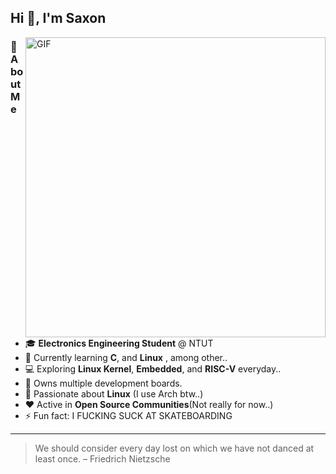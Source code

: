 ## Hi 👋, I'm Saxon
<img align="right" alt="GIF"  width="480" 
 src="https://mymodernmet.com/wp/wp-content/uploads/2019/10/nasa-black-hole-visualization-1.gif" />

### 🌟 About Me
- 🎓 **Electronics Engineering Student** @ NTUT
- 🔭 Currently learning **C**, and **Linux** , among other..
- 💻 Exploring **Linux Kernel**, **Embedded**, and **RISC-V** everyday..
- 🔌 Owns multiple development boards.
- 🐧 Passionate about **Linux** (I use Arch btw..)
- ❤️ Active in **Open Source Communities**(Not really for now..)
- ⚡ Fun fact: I FUCKING SUCK AT SKATEBOARDING

---

> We should consider every day lost on which we have not danced at least once. – Friedrich Nietzsche
